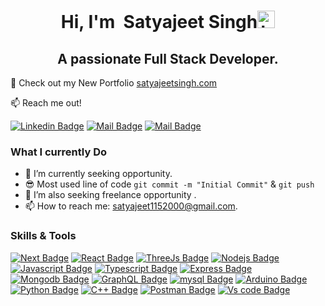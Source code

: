 <h1 align="center">Hi, I'm &nbsp;<span align="center" color="orange">Satyajeet Singh</span><img src="https://user-images.githubusercontent.com/1303154/88677602-1635ba80-d120-11ea-84d8-d263ba5fc3c0.gif" width="28px" height="28px" alt="hi"></h1>
<h2 align="center">A passionate Full Stack Developer.</h2>

🚀 Check out my New Portfolio [satyajeetsingh.com](https://satyajeet-singh.vercel.app/) 

:mailbox: Reach me out!

[![Linkedin Badge](https://img.shields.io/badge/-SatyajeetSingh-0e76a8?style=flat&labelColor=0e76a8&logo=linkedin&logoColor=white)](https://linkedin.com/in/satyajeet1152000/) [![Mail Badge](https://img.shields.io/badge/-@Satyajeet3010-e84393?style=flat&labelColor=e84393&logo=instagram&logoColor=white)](https://instagram.com/satyajeet3010) [![Mail Badge](https://img.shields.io/badge/-satyajeet1152000-c0392b?style=flat&labelColor=c0392b&logo=gmail&logoColor=white)](mailto:satyajeet1152000@gmail.com)

### What I currently Do

- 🔭 I’m currently seeking opportunity.
- 😎 Most used line of code `git commit -m "Initial Commit"` & `git push`
- 🤔 I’m also seeking freelance opportunity .
- 📫 How to reach me: satyajeet1152000@gmail.com.

### Skills & Tools
[![Next Badge](https://img.shields.io/badge/-NextJs-f1f1f1?style=for-the-badge&labelColor=black&logo=next.js&logoColor=white)](#) 
[![React Badge](https://img.shields.io/badge/-ReactJs-61DBFB?style=for-the-badge&labelColor=black&logo=react&logoColor=61DBFB)](#) 
[![ThreeJs Badge](https://img.shields.io/badge/-ThreeJs-white?style=for-the-badge&labelColor=black&logo=three.js&logoColor=white)](#)
[![Nodejs Badge](https://img.shields.io/badge/-Nodejs-3C873A?style=for-the-badge&labelColor=black&logo=node.js&logoColor=3C873A)](#) 
[![Javascript Badge](https://img.shields.io/badge/-Javascript-F0DB4F?style=for-the-badge&labelColor=black&logo=javascript&logoColor=F0DB4F)](#) 
[![Typescript Badge](https://img.shields.io/badge/-Typescript-007acc?style=for-the-badge&labelColor=black&logo=typescript&logoColor=007acc)](#) 
[![Express Badge](https://img.shields.io/badge/-expressjs-f1f1f1?style=for-the-badge&labelColor=black&logo=express&logoColor=white)](#) 
[![Mongodb Badge](https://img.shields.io/badge/-MongoDb-55ad47?style=for-the-badge&labelColor=black&logo=mongodb&logoColor=55ad47)](#) 
[![GraphQL Badge](https://img.shields.io/badge/-GraphQl-e535ab?style=for-the-badge&labelColor=black&logo=node.js&logoColor=e535ab)](#) 
[![mysql Badge](https://img.shields.io/badge/-MySQL-08668e?style=for-the-badge&labelColor=black&logo=mysql&logoColor=e59108)](#)
[![Arduino Badge](https://img.shields.io/badge/-Arduino-219ca3?style=for-the-badge&labelColor=black&logo=arduino&logoColor=219ca3)](#)
[![Python Badge](https://img.shields.io/badge/-Python-3c79ab?style=for-the-badge&labelColor=black&logo=python&logoColor=yellow)](#)
[![C++ Badge](https://img.shields.io/badge/-C++-084a86?style=for-the-badge&labelColor=black&logo=cplusplus&logoColor=white)](#)
[![Postman Badge](https://img.shields.io/badge/-Postman-f26e39?style=for-the-badge&labelColor=black&logo=postman&logoColor=f26e39)](#)
[![Vs code Badge](https://img.shields.io/badge/-Vs%20Code-26aaf1?style=for-the-badge&labelColor=black&logo=visualstudio&logoColor=26aaf1)](#)

